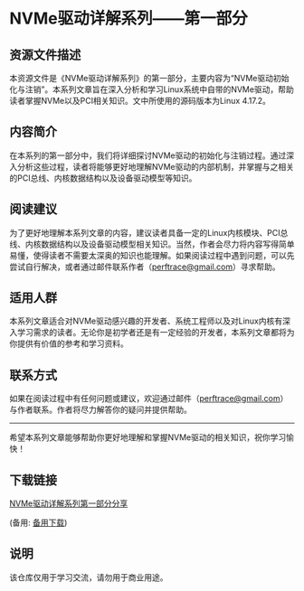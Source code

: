 # NVMe驱动详解系列——第一部分

## 资源文件描述

本资源文件是《NVMe驱动详解系列》的第一部分，主要内容为“NVMe驱动初始化与注销”。本系列文章旨在深入分析和学习Linux系统中自带的NVMe驱动，帮助读者掌握NVMe以及PCI相关知识。文中所使用的源码版本为Linux 4.17.2。

## 内容简介

在本系列的第一部分中，我们将详细探讨NVMe驱动的初始化与注销过程。通过深入分析这些过程，读者将能够更好地理解NVMe驱动的内部机制，并掌握与之相关的PCI总线、内核数据结构以及设备驱动模型等知识。

## 阅读建议

为了更好地理解本系列文章的内容，建议读者具备一定的Linux内核模块、PCI总线、内核数据结构以及设备驱动模型相关知识。当然，作者会尽力将内容写得简单易懂，使得读者不需要太深奥的知识也能理解。如果阅读过程中遇到问题，可以先尝试自行解决，或者通过邮件联系作者（perftrace@gmail.com）寻求帮助。

## 适用人群

本系列文章适合对NVMe驱动感兴趣的开发者、系统工程师以及对Linux内核有深入学习需求的读者。无论你是初学者还是有一定经验的开发者，本系列文章都将为你提供有价值的参考和学习资料。

## 联系方式

如果在阅读过程中有任何问题或建议，欢迎通过邮件（perftrace@gmail.com）与作者联系。作者将尽力解答你的疑问并提供帮助。

---

希望本系列文章能够帮助你更好地理解和掌握NVMe驱动的相关知识，祝你学习愉快！

## 下载链接
[NVMe驱动详解系列第一部分分享](https://pan.quark.cn/s/605f565ec5fe) 

(备用: [备用下载](https://pan.baidu.com/s/1EXHvro4-omiHAThlCFAXAg?pwd=1234))

## 说明

该仓库仅用于学习交流，请勿用于商业用途。

